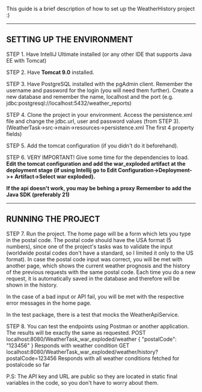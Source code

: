 This guide is a brief description of how to set up the WeatherHistory project :)

------------------------------------------
SETTING UP THE ENVIRONMENT
------------------------------------------

STEP 1.
Have IntelliJ Ultimate installed (or any other IDE that supports Java EE with Tomcat)

STEP 2.
Have **Tomcat 9.0** installed.

STEP 3.
Have PostgreSQL installed with the pgAdmin client. Remember the username and password for the login (you will need them further). Create a new database and remember the name, localhost and the port (e.g. jdbc:postgresql://localhost:5432/weather_reports)

STEP 4.
Clone the project in your environment. Access the persistence.xml file and change the jdbc.url, user and password values (from STEP 3). (WeatherTask->src->main->resources->persistence.xml The first 4 property fields)

STEP 5. 
Add the tomcat configuration (if you didn't do it beforehand).

STEP 6. VERY IMPORTANT!
Give some time for the dependencies to load.
**Edit the tomcat configuration and add the war_exploded artifact at the deployment stage (if using Intellij go to Edit Configuration->Deployment->+ Artifact->Select war exploded).**

**If the api doesn't work, you may be behing a proxy**
**Remember to add the Java SDK (preferably 21)**

------------------------------------------
RUNNING THE PROJECT
------------------------------------------

STEP 7.
Run the project.
The home page will be a form which lets you type in the postal code. The postal code should have the USA format (5 numbers), since one of the project's tasks was to validate the input (worldwide postal codes don't have a standard, so I limited it only to the US format).
In case the postal code input was correct, you will be met with another page, which shows the current weather prognosis and the history of the previous requests with the same postal code. Each time you do a new request, it is automatically saved in the database and therefore will be shown in the history.

In the case of a bad input or API fail, you will be met with the respective error messages in the home page.

In the test package, there is a test that mocks the WeatherApiService.

STEP 8.
You can test the endpoints using Postman or another application. The results will be exactly the same as requested.
POST localhost:8080/WeatherTask_war_exploded/weather
{
"postalCode": "123456"
}
Responds with weather condition
GET localhost:8080/WeatherTask_war_exploded/weather/history?postalCode=123456
Responds with all weather conditions fetched for postalcode so far



P.S: The API key and URL are public so they are located in static final variables in the code, so you don't have to worry about them.


